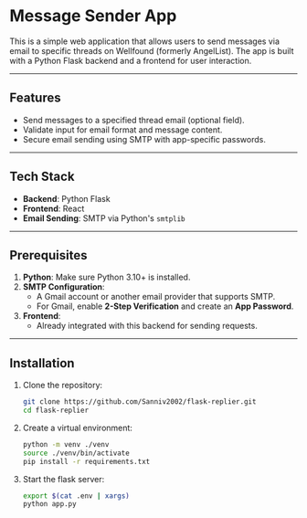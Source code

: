 # Message Sender App

This is a simple web application that allows users to send messages via email to specific threads on Wellfound (formerly AngelList). The app is built with a Python Flask backend and a frontend for user interaction.

---

## Features

- Send messages to a specified thread email (optional field).
- Validate input for email format and message content.
- Secure email sending using SMTP with app-specific passwords.

---

## Tech Stack

- **Backend**: Python Flask
- **Frontend**: React
- **Email Sending**: SMTP via Python's `smtplib`

---

## Prerequisites

1. **Python**: Make sure Python 3.10+ is installed.
2. **SMTP Configuration**:
   - A Gmail account or another email provider that supports SMTP.
   - For Gmail, enable **2-Step Verification** and create an **App Password**.
3. **Frontend**:
   - Already integrated with this backend for sending requests.

---

## Installation

1. Clone the repository:
   ```bash
   git clone https://github.com/Sanniv2002/flask-replier.git
   cd flask-replier

2. Create a virtual environment:
   ```bash
   python -m venv ./venv
   source ./venv/bin/activate
   pip install -r requirements.txt

3. Start the flask server:
   ```bash
   export $(cat .env | xargs)
   python app.py
